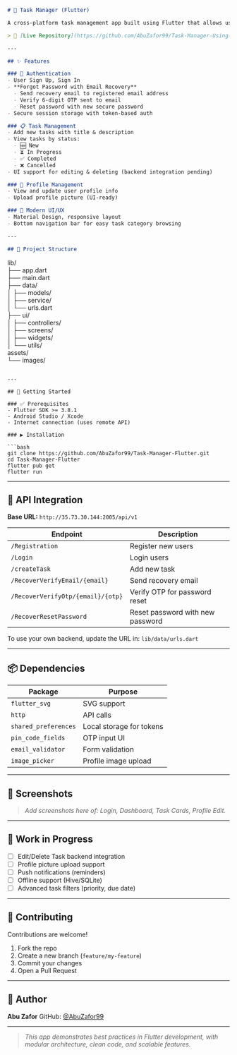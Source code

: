 
```markdown
# 📝 Task Manager (Flutter)

A cross-platform task management app built using Flutter that allows users to create, manage, and organize personal tasks with secure authentication, categorized task views, and profile management.

> 🚀 [Live Repository](https://github.com/AbuZafor99/Task-Manager-Using-GetX)

---

## ✨ Features

### 🔐 Authentication
- User Sign Up, Sign In
- **Forgot Password with Email Recovery**
  - Send recovery email to registered email address
  - Verify 6-digit OTP sent to email
  - Reset password with new secure password
- Secure session storage with token-based auth

### 📋 Task Management
- Add new tasks with title & description
- View tasks by status:
  - 🆕 New
  - ⏳ In Progress
  - ✅ Completed
  - ❌ Cancelled
- UI support for editing & deleting (backend integration pending)

### 👤 Profile Management
- View and update user profile info
- Upload profile picture (UI-ready)

### 🎨 Modern UI/UX
- Material Design, responsive layout
- Bottom navigation bar for easy task category browsing

---

## 🧱 Project Structure

```

lib/  
├── app.dart                   
├── main.dart                    
├── data/  
│   ├── models/                  
│   ├── service/                 
│   └── urls.dart                
├── ui/  
│    ├── controllers/             
│    ├── screens/                 
│    ├── widgets/                 
│    └── utils/                   
assets/  
└──  images/                      

````

---

## 🔧 Getting Started

### ✅ Prerequisites
- Flutter SDK >= 3.8.1
- Android Studio / Xcode
- Internet connection (uses remote API)

### ▶️ Installation

```bash
git clone https://github.com/AbuZafor99/Task-Manager-Flutter.git
cd Task-Manager-Flutter
flutter pub get
flutter run
````

---

## 🔗 API Integration

**Base URL:** `http://35.73.30.144:2005/api/v1`

| Endpoint        | Description        |
| --------------- | ------------------ |
| `/Registration` | Register new users |
| `/Login`        | Login users        |
| `/createTask`   | Add new task       |
| `/RecoverVerifyEmail/{email}` | Send recovery email |
| `/RecoverVerifyOtp/{email}/{otp}` | Verify OTP for password reset |
| `/RecoverResetPassword` | Reset password with new password |

To use your own backend, update the URL in:
`lib/data/urls.dart`

---

## 📦 Dependencies

| Package              | Purpose                  |
| -------------------- | ------------------------ |
| `flutter_svg`        | SVG support              |
| `http`               | API calls                |
| `shared_preferences` | Local storage for tokens |
| `pin_code_fields`    | OTP input UI             |
| `email_validator`    | Form validation          |
| `image_picker`       | Profile image upload     |

---

## 📸 Screenshots

> *Add screenshots here of: Login, Dashboard, Task Cards, Profile Edit.*

---

## 🚧 Work in Progress

* [ ] Edit/Delete Task backend integration
* [ ] Profile picture upload support
* [ ] Push notifications (reminders)
* [ ] Offline support (Hive/SQLite)
* [ ] Advanced task filters (priority, due date)

---

## 🤝 Contributing

Contributions are welcome!

1. Fork the repo
2. Create a new branch (`feature/my-feature`)
3. Commit your changes
4. Open a Pull Request

---


## 🙋 Author

**Abu Zafor**
GitHub: [@AbuZafor99](https://github.com/AbuZafor99)

---

> *This app demonstrates best practices in Flutter development, with modular architecture, clean code, and scalable features.*

```

